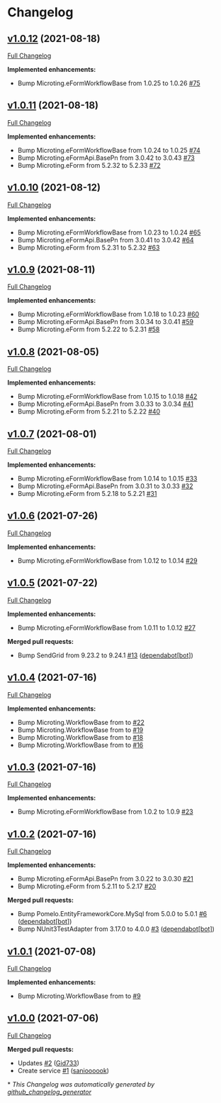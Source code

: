 # Changelog

## [v1.0.12](https://github.com/microting/eform-service-workflow-plugin/tree/v1.0.12) (2021-08-18)

[Full Changelog](https://github.com/microting/eform-service-workflow-plugin/compare/v1.0.11...v1.0.12)

**Implemented enhancements:**

- Bump Microting.eFormWorkflowBase from 1.0.25 to 1.0.26 [\#75](https://github.com/microting/eform-service-workflow-plugin/issues/75)

## [v1.0.11](https://github.com/microting/eform-service-workflow-plugin/tree/v1.0.11) (2021-08-18)

[Full Changelog](https://github.com/microting/eform-service-workflow-plugin/compare/v1.0.10...v1.0.11)

**Implemented enhancements:**

- Bump Microting.eFormWorkflowBase from 1.0.24 to 1.0.25 [\#74](https://github.com/microting/eform-service-workflow-plugin/issues/74)
- Bump Microting.eFormApi.BasePn from 3.0.42 to 3.0.43 [\#73](https://github.com/microting/eform-service-workflow-plugin/issues/73)
- Bump Microting.eForm from 5.2.32 to 5.2.33 [\#72](https://github.com/microting/eform-service-workflow-plugin/issues/72)

## [v1.0.10](https://github.com/microting/eform-service-workflow-plugin/tree/v1.0.10) (2021-08-12)

[Full Changelog](https://github.com/microting/eform-service-workflow-plugin/compare/v1.0.9...v1.0.10)

**Implemented enhancements:**

- Bump Microting.eFormWorkflowBase from 1.0.23 to 1.0.24 [\#65](https://github.com/microting/eform-service-workflow-plugin/issues/65)
- Bump Microting.eFormApi.BasePn from 3.0.41 to 3.0.42 [\#64](https://github.com/microting/eform-service-workflow-plugin/issues/64)
- Bump Microting.eForm from 5.2.31 to 5.2.32 [\#63](https://github.com/microting/eform-service-workflow-plugin/issues/63)

## [v1.0.9](https://github.com/microting/eform-service-workflow-plugin/tree/v1.0.9) (2021-08-11)

[Full Changelog](https://github.com/microting/eform-service-workflow-plugin/compare/v1.0.8...v1.0.9)

**Implemented enhancements:**

- Bump Microting.eFormWorkflowBase from 1.0.18 to 1.0.23 [\#60](https://github.com/microting/eform-service-workflow-plugin/issues/60)
- Bump Microting.eFormApi.BasePn from 3.0.34 to 3.0.41 [\#59](https://github.com/microting/eform-service-workflow-plugin/issues/59)
- Bump Microting.eForm from 5.2.22 to 5.2.31 [\#58](https://github.com/microting/eform-service-workflow-plugin/issues/58)

## [v1.0.8](https://github.com/microting/eform-service-workflow-plugin/tree/v1.0.8) (2021-08-05)

[Full Changelog](https://github.com/microting/eform-service-workflow-plugin/compare/v1.0.7...v1.0.8)

**Implemented enhancements:**

- Bump Microting.eFormWorkflowBase from 1.0.15 to 1.0.18 [\#42](https://github.com/microting/eform-service-workflow-plugin/issues/42)
- Bump Microting.eFormApi.BasePn from 3.0.33 to 3.0.34 [\#41](https://github.com/microting/eform-service-workflow-plugin/issues/41)
- Bump Microting.eForm from 5.2.21 to 5.2.22 [\#40](https://github.com/microting/eform-service-workflow-plugin/issues/40)

## [v1.0.7](https://github.com/microting/eform-service-workflow-plugin/tree/v1.0.7) (2021-08-01)

[Full Changelog](https://github.com/microting/eform-service-workflow-plugin/compare/v1.0.6...v1.0.7)

**Implemented enhancements:**

- Bump Microting.eFormWorkflowBase from 1.0.14 to 1.0.15 [\#33](https://github.com/microting/eform-service-workflow-plugin/issues/33)
- Bump Microting.eFormApi.BasePn from 3.0.31 to 3.0.33 [\#32](https://github.com/microting/eform-service-workflow-plugin/issues/32)
- Bump Microting.eForm from 5.2.18 to 5.2.21 [\#31](https://github.com/microting/eform-service-workflow-plugin/issues/31)

## [v1.0.6](https://github.com/microting/eform-service-workflow-plugin/tree/v1.0.6) (2021-07-26)

[Full Changelog](https://github.com/microting/eform-service-workflow-plugin/compare/v1.0.5...v1.0.6)

**Implemented enhancements:**

- Bump Microting.eFormWorkflowBase from 1.0.12 to 1.0.14 [\#29](https://github.com/microting/eform-service-workflow-plugin/issues/29)

## [v1.0.5](https://github.com/microting/eform-service-workflow-plugin/tree/v1.0.5) (2021-07-22)

[Full Changelog](https://github.com/microting/eform-service-workflow-plugin/compare/v1.0.4...v1.0.5)

**Implemented enhancements:**

- Bump Microting.eFormWorkflowBase from 1.0.11 to 1.0.12 [\#27](https://github.com/microting/eform-service-workflow-plugin/issues/27)

**Merged pull requests:**

- Bump SendGrid from 9.23.2 to 9.24.1 [\#13](https://github.com/microting/eform-service-workflow-plugin/pull/13) ([dependabot[bot]](https://github.com/apps/dependabot))

## [v1.0.4](https://github.com/microting/eform-service-workflow-plugin/tree/v1.0.4) (2021-07-16)

[Full Changelog](https://github.com/microting/eform-service-workflow-plugin/compare/v1.0.3...v1.0.4)

**Implemented enhancements:**

- Bump Microting.WorkflowBase from  to  [\#22](https://github.com/microting/eform-service-workflow-plugin/issues/22)
- Bump Microting.WorkflowBase from  to  [\#19](https://github.com/microting/eform-service-workflow-plugin/issues/19)
- Bump Microting.WorkflowBase from  to  [\#18](https://github.com/microting/eform-service-workflow-plugin/issues/18)
- Bump Microting.WorkflowBase from  to  [\#16](https://github.com/microting/eform-service-workflow-plugin/issues/16)

## [v1.0.3](https://github.com/microting/eform-service-workflow-plugin/tree/v1.0.3) (2021-07-16)

[Full Changelog](https://github.com/microting/eform-service-workflow-plugin/compare/v1.0.2...v1.0.3)

**Implemented enhancements:**

- Bump Microting.eFormWorkflowBase from 1.0.2 to 1.0.9 [\#23](https://github.com/microting/eform-service-workflow-plugin/issues/23)

## [v1.0.2](https://github.com/microting/eform-service-workflow-plugin/tree/v1.0.2) (2021-07-16)

[Full Changelog](https://github.com/microting/eform-service-workflow-plugin/compare/v1.0.1...v1.0.2)

**Implemented enhancements:**

- Bump Microting.eFormApi.BasePn from 3.0.22 to 3.0.30 [\#21](https://github.com/microting/eform-service-workflow-plugin/issues/21)
- Bump Microting.eForm from 5.2.11 to 5.2.17 [\#20](https://github.com/microting/eform-service-workflow-plugin/issues/20)

**Merged pull requests:**

- Bump Pomelo.EntityFrameworkCore.MySql from 5.0.0 to 5.0.1 [\#6](https://github.com/microting/eform-service-workflow-plugin/pull/6) ([dependabot[bot]](https://github.com/apps/dependabot))
- Bump NUnit3TestAdapter from 3.17.0 to 4.0.0 [\#3](https://github.com/microting/eform-service-workflow-plugin/pull/3) ([dependabot[bot]](https://github.com/apps/dependabot))

## [v1.0.1](https://github.com/microting/eform-service-workflow-plugin/tree/v1.0.1) (2021-07-08)

[Full Changelog](https://github.com/microting/eform-service-workflow-plugin/compare/v1.0.0...v1.0.1)

**Implemented enhancements:**

- Bump Microting.WorkflowBase from  to  [\#9](https://github.com/microting/eform-service-workflow-plugin/issues/9)

## [v1.0.0](https://github.com/microting/eform-service-workflow-plugin/tree/v1.0.0) (2021-07-06)

[Full Changelog](https://github.com/microting/eform-service-workflow-plugin/compare/ae3582d69873e4fb35937d7213183f69faa71744...v1.0.0)

**Merged pull requests:**

- Updates [\#2](https://github.com/microting/eform-service-workflow-plugin/pull/2) ([Gid733](https://github.com/Gid733))
- Create service [\#1](https://github.com/microting/eform-service-workflow-plugin/pull/1) ([sanioooook](https://github.com/sanioooook))



\* *This Changelog was automatically generated by [github_changelog_generator](https://github.com/github-changelog-generator/github-changelog-generator)*
